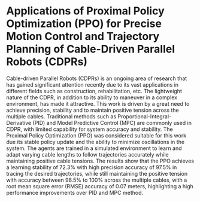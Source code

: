 # Applications of Proximal Policy Optimization (PPO) for Precise Motion Control and Trajectory Planning of Cable-Driven Parallel Robots (CDPRs) 

Cable-driven Parallel Robots (CDPRs) is an ongoing area of research that has gained significant attention recently due to its vast applications in different fields such as construction, rehabilitation, etc. The lightweight nature of the CDPR, in addition to its ability to maneuver in a complex environment, has made it attractive. This work is driven by a great need to achieve precision, stability and to maintain positive tension across the multiple cables. Traditional methods such as Proportional-Integral-Derivative (PID) and Model Predictive Control (MPC) are commonly used in CDPR, with limited capability for system accuracy and stability. The Proximal Policy Optimization (PPO) was considered suitable for this work due its stable policy update and the ability to minimize oscillations in the system. The agents are trained in a simulated environment to learn and adapt varying cable lengths to follow trajectories accurately while maintaining positive cable tensions. The results show that the PPO achieves a learning stability of 72.3% with high precision accuracy of 97.5% in tracing the desired trajectories, while still maintaining the positive tension with accuracy between 98.5% to 100% across the multiple cables, with a root mean square error (RMSE) accuracy of 0.07 meters, highlighting a high performance improvements over PID and MPC method.
